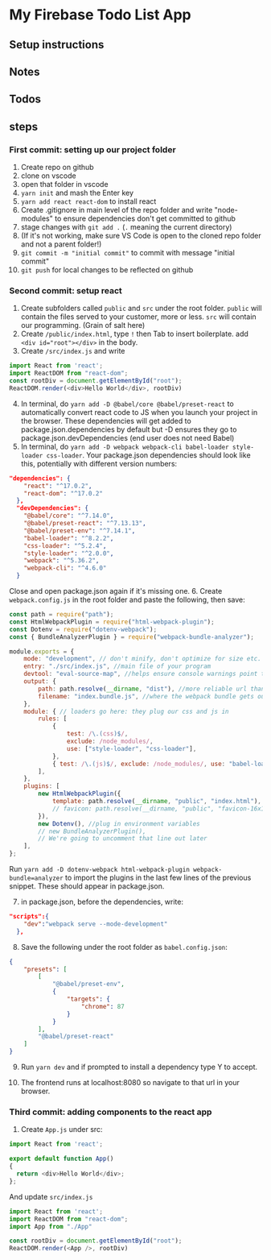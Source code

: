# My Firebase Todo List App

## Setup instructions

## Notes

## Todos

## steps
### First commit: setting up our project folder
1. Create repo on github
2. clone on vscode 
3. open that folder in vscode
4. `yarn init` and mash the Enter key
5. `yarn add react react-dom` to install react
6. Create .gitignore in main level of the repo folder and write "node-modules" to ensure dependencies don't get committed to github
7. stage changes with `git add .` (`.` meaning the current directory)
8. (If it's not working, make sure VS Code is open to the cloned repo folder and not a parent folder!)
9. `git commit -m "initial commit"` to commit with message "initial commit"
10. `git push` for local changes to be reflected on github

### Second commit: setup react
1. Create subfolders called `public` and `src` under the root folder. `public` will contain the files served to your customer, more or less. `src` will contain our programming. (Grain of salt here) 
2. Create `/public/index.html`, type `!` then Tab to insert boilerplate. add `<div id="root"></div>` in the body.
3. Create `/src/index.js` and write 
```js
import React from 'react';
import ReactDOM from "react-dom";
const rootDiv = document.getElementById("root"); 
ReactDOM.render(<div>Hello World</div>, rootDiv)
```
4. In terminal, do `yarn add -D @babel/core @babel/preset-react` to automatically convert react code to JS when you launch your project in the browser. These dependencies will get added to package.json.dependencies by default but -D ensures they go to package.json.devDependencies (end user does not need Babel)
5. In terminal, do `yarn add -D webpack webpack-cli babel-loader style-loader css-loader`. Your package.json dependencies should look like this, potentially with different version numbers:
```json
"dependencies": {
    "react": "^17.0.2",
    "react-dom": "^17.0.2"
  },
  "devDependencies": {
    "@babel/core": "^7.14.0",
    "@babel/preset-react": "^7.13.13",
    "@babel/preset-env": "^7.14.1",
    "babel-loader": "^8.2.2",
    "css-loader": "^5.2.4",
    "style-loader": "^2.0.0",
    "webpack": "^5.36.2",
    "webpack-cli": "^4.6.0"
  }
```
Close and open package.json again if it's missing one. 
6. Create `webpack.config.js` in the root folder and paste the following, then save:
```js 
const path = require("path");
const HtmlWebpackPlugin = require("html-webpack-plugin");
const Dotenv = require("dotenv-webpack");
const { BundleAnalyzerPlugin } = require("webpack-bundle-analyzer");

module.exports = {
    mode: "development", // don't minify, don't optimize for size etc. This isn't the final build
    entry: "./src/index.js", //main file of your program
    devtool: "eval-source-map", //helps ensure console warnings point to right line etc.
    output: {
        path: path.resolve(__dirname, "dist"), //more reliable url than ./
        filename: "index.bundle.js", //where the webpack bundle gets outpu
    },
    module: { // loaders go here: they plug our css and js in
        rules: [
            {
                test: /\.(css)$/,
                exclude: /node_modules/,
                use: ["style-loader", "css-loader"],
            },
            { test: /\.(js)$/, exclude: /node_modules/, use: "babel-loader" },
        ],
    },
    plugins: [
        new HtmlWebpackPlugin({
            template: path.resolve(__dirname, "public", "index.html"),
            // favicon: path.resolve(__dirname, "public", "favicon-16x16.png"),
        }),
        new Dotenv(), //plug in environment variables
        // new BundleAnalyzerPlugin(),
        // We're going to uncomment that line out later
    ],
};
```

Run `yarn add -D dotenv-webpack html-webpack-plugin webpack-bundle=analyzer` to import the plugins in the last few lines of the previous snippet. These should appear in package.json.

7. in package.json, before the dependencies, write:
```json
"scripts":{
    "dev":"webpack serve --mode-development"
  },
```
8. Save the following under the root folder as `babel.config.json`:
```json
{
    "presets": [
        [
            "@babel/preset-env",
            {
                "targets": {
                    "chrome": 87
                }
            }
        ],
        "@babel/preset-react"
    ]
}
```

9. Run `yarn dev` and if prompted to install a dependency type Y to accept.

10. The frontend runs at localhost:8080 so navigate to that url in your browser.


### Third commit: adding components to the react app
1. Create `App.js` under src:
```js
import React from 'react';

export default function App()
{
  return <div>Hello World</div>;
};
```

And update `src/index.js`
```js
import React from 'react';
import ReactDOM from "react-dom";
import App from "./App"

const rootDiv = document.getElementById("root"); 
ReactDOM.render(<App />, rootDiv)
```